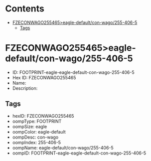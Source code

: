 



Contents
========

* [FZECONWAGO255465>eagle-default/con-wago/255-406-5](#fzeconwago255465eagle-defaultcon-wago255-406-5)
	* [Tags](#tags)

# FZECONWAGO255465>eagle-default/con-wago/255-406-5

- ID: FOOTPRINT-eagle-eagle-default-con-wago-255-406-5
- Hex ID: FZECONWAGO255465
- Name: 
- Description: 

## Tags

- hexID: FZECONWAGO255465
- oompType: FOOTPRINT
- oompSize: eagle
- oompColor: eagle-default
- oompDesc: con-wago
- oompIndex: 255-406-5
- oompName: eagle-default/con-wago/255-406-5
- oompID: FOOTPRINT-eagle-eagle-default-con-wago-255-406-5
